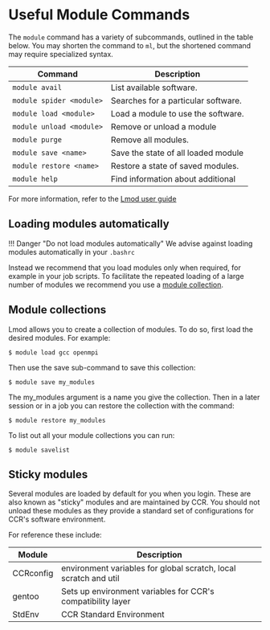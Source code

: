# Useful Module Commands

The `module` command has a variety of subcommands, outlined in the table below.
You may shorten the command to `ml`, but the shortened command may require
specialized syntax.

| Command                 | Description                         |
| ----------------------- | ----------------------------------- |
| `module avail`          | List available software.            |
| `module spider <module>`| Searches for a particular software. |
| `module load <module>`  | Load a module to use the software.  |
| `module unload <module>`| Remove or unload a module           |
| `module purge`          | Remove all modules.                 |
| `module save <name>`    | Save the state of all loaded module |
| `module restore <name>` | Restore a state of saved modules.   |
| `module help`           | Find information about additional   |

For more information, refer to the [Lmod user guide](https://lmod.readthedocs.io/en/latest/010_user.html#user-s-tour-of-the-module-command)

## Loading modules automatically

!!! Danger "Do not load modules automatically"
    We advise against loading modules automatically in your `.bashrc`

Instead we recommend that you load modules only when required, for example in
your job scripts. To facilitate the repeated loading of a large number of
modules we recommend you use a [module collection](#module-collections).

## Module collections

Lmod allows you to create a collection of modules. To do so, first load the
desired modules. For example:

```
$ module load gcc openmpi
```

Then use the save sub-command to save this collection:

```
$ module save my_modules
```

The my_modules argument is a name you give the collection. Then in a later
session or in a job you can restore the collection with the command:

```
$ module restore my_modules
```

To list out all your module collections you can run:

```
$ module savelist
```

## Sticky modules

Several modules are loaded by default for you when you login. These are also
known as "sticky" modules and are maintained by CCR. You should not unload
these modules as they provide a standard set of configurations for CCR's
software environment. 

For reference these include:

| Module         | Description                                                      |
| -------------- | ---------------------------------------------------------------- |
| CCRconfig      | environment variables for global scratch, local scratch and util |
| gentoo         | Sets up environment variables for CCR's compatibility layer      |
| StdEnv         | CCR Standard Environment                                         |
